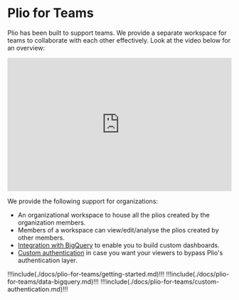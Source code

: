 # Plio for Teams

Plio has been built to support teams. We provide a separate workspace for teams to collaborate with each other effectively. Look at the video below for an overview:

<iframe width="100%" height="300" src="https://www.youtube.com/embed/tH_YvHCeQdU?list=PL3U0Jqw-piJgw2hSpuAZym4K1_Tb0RTRV" title="YouTube video player" frameborder="0" allow="accelerometer; autoplay; clipboard-write; encrypted-media; gyroscope; picture-in-picture" allowfullscreen></iframe>

We provide the following support for organizations:
-  An organizational workspace to house all the plios created by the organization members.
-  Members of a workspace can view/edit/analyse the plios created by other members.
-  [Integration with BigQuery](#data-analysis-using-bigquery) to enable you to build custom dashboards.
-  [Custom authentication](#custom-authentication) in case you want your viewers to bypass Plio's authentication layer.

!!!include(./docs/plio-for-teams/getting-started.md)!!!
!!!include(./docs/plio-for-teams/data-bigquery.md)!!!
!!!include(./docs/plio-for-teams/custom-authentication.md)!!!